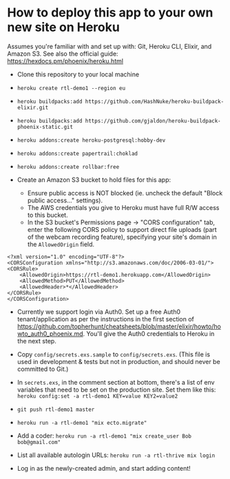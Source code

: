 # How to deploy this app to your own new site on Heroku

Assumes you're familiar with and set up with: Git, Heroku CLI, Elixir, and Amazon S3. See also the official guide: https://hexdocs.pm/phoenix/heroku.html

  * Clone this repository to your local machine

  * `heroku create rtl-demo1 --region eu`
  * `heroku buildpacks:add https://github.com/HashNuke/heroku-buildpack-elixir.git`
  * `heroku buildpacks:add https://github.com/gjaldon/heroku-buildpack-phoenix-static.git`
  * `heroku addons:create heroku-postgresql:hobby-dev`
  * `heroku addons:create papertrail:choklad`
  * `heroku addons:create rollbar:free`

  * Create an Amazon S3 bucket to hold files for this app:
    * Ensure public access is NOT blocked (ie. uncheck the default "Block public access..." settings).
    * The AWS credentials you give to Heroku must have full R/W access to this bucket.
    * In the S3 bucket's Permissions page -> "CORS configuration" tab, enter the following CORS policy to support direct file uploads (part of the webcam recording feature), specifying your site's domain in the `AllowedOrigin` field.

  ```
  <?xml version="1.0" encoding="UTF-8"?>
  <CORSConfiguration xmlns="http://s3.amazonaws.com/doc/2006-03-01/">
  <CORSRule>
      <AllowedOrigin>https://rtl-demo1.herokuapp.com</AllowedOrigin>
      <AllowedMethod>PUT</AllowedMethod>
      <AllowedHeader>*</AllowedHeader>
  </CORSRule>
  </CORSConfiguration>
  ```

  * Currently we support login via Auth0. Set up a free Auth0 tenant/application as per the instructions in the first section of https://github.com/topherhunt/cheatsheets/blob/master/elixir/howto/howto_auth0_phoenix.md. You'll give the Auth0 credentials to Heroku in the next step.

  * Copy `config/secrets.exs.sample` to `config/secrets.exs`. (This file is used in development & tests but not in production, and should never be committed to Git.)

  * In `secrets.exs`, in the comment section at bottom, there's a list of env variables that need to be set on the production site. Set them like this: `heroku config:set -a rtl-demo1 KEY=value KEY2=value2`

  * `git push rtl-demo1 master`
  * `heroku run -a rtl-demo1 "mix ecto.migrate"`
  * Add a coder: `heroku run -a rtl-demo1 "mix create_user Bob bob@gmail.com"`
  * List all available autologin URLs: `heroku run -a rtl-thrive mix login`
  * Log in as the newly-created admin, and start adding content!
